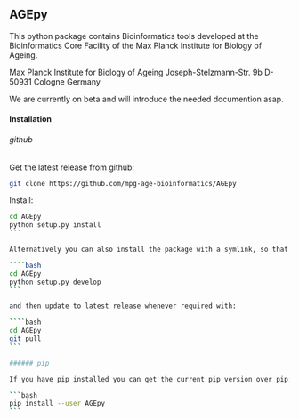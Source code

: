 ## AGEpy

This python package contains Bioinformatics tools developed at the Bioinformatics Core Facility of the Max Planck Institute for Biology of Ageing.

Max Planck Institute for Biology of Ageing
Joseph-Stelzmann-Str. 9b
D-50931 Cologne
Germany

We are currently on beta and will introduce the needed documention asap.

#### Installation

###### github

Get the latest release from github:

```bash 
git clone https://github.com/mpg-age-bioinformatics/AGEpy
```

Install:

````bash
cd AGEpy
python setup.py install 
```

Alternatively you can also install the package with a symlink, so that changes to the source files will be immediately available to users of the package on our system:

````bash
cd AGEpy
python setup.py develop
```

and then update to latest release whenever required with:

````bash
cd AGEpy
git pull
```

###### pip

If you have pip installed you can get the current pip version over pip:

```bash
pip install --user AGEpy
```





